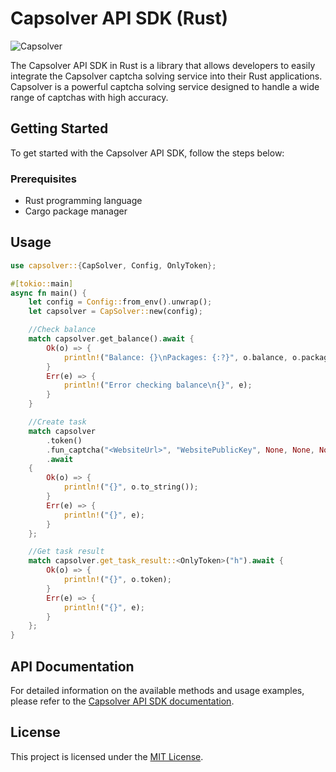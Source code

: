 # Capsolver API SDK (Rust)

![Capsolver](https://www.capsolver.com/_nuxt/logo.eb4b912e.png)

The Capsolver API SDK in Rust is a library that allows developers to easily integrate the Capsolver captcha solving service into their Rust applications. Capsolver is a powerful captcha solving service designed to handle a wide range of captchas with high accuracy.

## Getting Started

To get started with the Capsolver API SDK, follow the steps below:

### Prerequisites

- Rust programming language
- Cargo package manager

## Usage

```rust
use capsolver::{CapSolver, Config, OnlyToken};

#[tokio::main]
async fn main() {
    let config = Config::from_env().unwrap();
    let capsolver = CapSolver::new(config);

    //Check balance
    match capsolver.get_balance().await {
        Ok(o) => {
            println!("Balance: {}\nPackages: {:?}", o.balance, o.packages);
        }
        Err(e) => {
            println!("Error checking balance\n{}", e);
        }
    }

    //Create task
    match capsolver
        .token()
        .fun_captcha("<WebsiteUrl>", "WebsitePublicKey", None, None, None)
        .await
    {
        Ok(o) => {
            println!("{}", o.to_string());
        }
        Err(e) => {
            println!("{}", e);
        }
    };

    //Get task result
    match capsolver.get_task_result::<OnlyToken>("h").await {
        Ok(o) => {
            println!("{}", o.token);
        }
        Err(e) => {
            println!("{}", e);
        }
    };
}
```

 ## API Documentation

For detailed information on the available methods and usage examples, please refer to the [Capsolver API SDK documentation](https://docs.capsolver.com).

## License

This project is licensed under the [MIT License](LICENSE).
